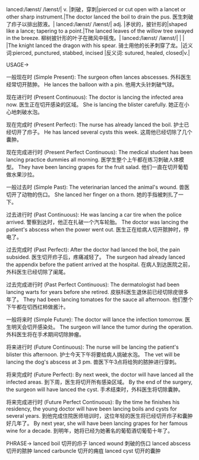 lanced:/lænst/ /lænst/| v. |刺破，穿刺|pierced or cut open with a lancet or other sharp instrument.|The doctor lanced the boil to drain the pus. 医生刺破了疖子以排出脓液。|
lanced:/lænst/ /lænst/| adj. |矛状的，披针形的|shaped like a lance; tapering to a point.|The lanced leaves of the willow tree swayed in the breeze. 柳树披针形的叶子在微风中摇曳。|
lanced:/lænst/ /lænst/|  | | |The knight lanced the dragon with his spear. 骑士用他的长矛刺穿了龙。|近义词:pierced, punctured, stabbed, incised |反义词: sutured, healed, closed|v.|


USAGE->

一般现在时 (Simple Present):
The surgeon often lances abscesses.  外科医生经常切开脓肿。
He lances the balloon with a pin. 他用大头针刺破气球。

现在进行时 (Present Continuous):
The doctor is lancing the infected area now. 医生正在切开感染的区域。
She is lancing the blister carefully. 她正在小心地刺破水泡。


现在完成时 (Present Perfect):
The nurse has already lanced the boil. 护士已经切开了疖子。
He has lanced several cysts this week.  这周他已经切除了几个囊肿。

现在完成进行时 (Present Perfect Continuous):
The medical student has been lancing practice dummies all morning.  医学生整个上午都在练习刺破人体模型。
They have been lancing grapes for the fruit salad. 他们一直在切开葡萄做水果沙拉。

一般过去时 (Simple Past):
The veterinarian lanced the animal's wound. 兽医切开了动物的伤口。
She lanced her finger on a thorn.  她的手指被刺扎了一下。

过去进行时 (Past Continuous):
He was lancing a car tire when the police arrived.  警察到达时，他正在扎破一个汽车轮胎。
The doctor was lancing the patient's abscess when the power went out.  医生正在给病人切开脓肿时，停电了。


过去完成时 (Past Perfect):
After the doctor had lanced the boil, the pain subsided.  医生切开疖子后，疼痛减轻了。
The surgeon had already lanced the appendix before the patient arrived at the hospital.  在病人到达医院之前，外科医生已经切除了阑尾。


过去完成进行时 (Past Perfect Continuous):
The dermatologist had been lancing warts for years before she retired.  皮肤科医生退休前已经切除疣很多年了。
They had been lancing tomatoes for the sauce all afternoon. 他们整个下午都在切西红柿做酱汁。


一般将来时 (Simple Future):
The doctor will lance the infection tomorrow. 医生明天会切开感染处。
The surgeon will lance the tumor during the operation.  外科医生将在手术期间切除肿瘤。


将来进行时 (Future Continuous):
The nurse will be lancing the patient's blister this afternoon.  护士今天下午将要给病人挑破水泡。
The vet will be lancing the dog's abscess at 3 pm.  兽医下午3点将给狗的脓肿进行穿刺。


将来完成时 (Future Perfect):
By next week, the doctor will have lanced all the infected areas. 到下周，医生将切开所有感染区域。
By the end of the surgery, the surgeon will have lanced the cyst.  手术结束时，外科医生将切除囊肿。


将来完成进行时 (Future Perfect Continuous):
By the time he finishes his residency, the young doctor will have been lancing boils and cysts for several years.  到他完成住院医师培训时，这位年轻的医生将已经切开疖子和囊肿好几年了。
By next year, she will have been lancing grapes for her famous wine for a decade. 到明年，她将已经为她著名的葡萄酒切葡萄十年了。



PHRASE->
lanced boil  切开的疖子
lanced wound 刺破的伤口
lanced abscess 切开的脓肿
lanced carbuncle 切开的痈疽
lanced cyst 切开的囊肿
